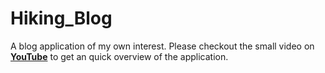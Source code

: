 # Hiking_Blog
A blog application of my own interest. Please checkout the small video on [**YouTube**](https://youtu.be/cmUt90zlBLg) to get an quick overview of the application.

